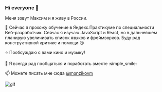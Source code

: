 ### Hi everyone 👋
Меня зовут Максим и я живу в России.

🌱 Сейчас я прохожу обучение в Яндекс.Практикуме по специальности Веб-разработчик. Сейчас я изучаю JavaScript и React, но в дальнейшем планирую увеличивать список языков и фреймворков. Буду рад конструктивной критике и помощи :smirk:

⭐ Пообсуждаю с вами кино и музыку!

💬 Я всегда рад пообщаться и поработать вместе :simple_smile:

📫 Можете писать мне сюда [@monzikovm](https://t.me/monzikovm)

![gif](https://user-images.githubusercontent.com/79571377/132989029-51e92030-046c-45b8-8cb8-49b4818c616e.gif)
